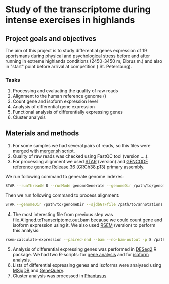 # Study of the transcriptome during intense exercises in highlands 

## Project goals and objectives

The aim of this project is to study differential genes expression of 19 sportsmans during physical and psychological stress before and after running in extreme highlands conditions (2450-3450 m, Elbrus m.) and also in "start" point before arrival at competition (
St. Petersburg).

### Tasks

1. Processing and evaluating the quality of raw reads
2. Alignment to the human reference genome ()
3. Count gene and isoform expression level
4. Analysis of differential gene expression
5. Functional analysis of differentially expressing genes
6. Сluster analysis

## Materials and methods

1. For some samples we had several pairs of reads, so this files were merged with [merger.sh]() script.
2. Quality of raw reads was checked using FastQC tool (version ....).
3. For processing alignment we used [STAR]() (version) and [GENCODE reference genome Release 36 (GRCh38.p13)](https://www.gencodegenes.org/human/) primary assembly. 

We run following command to generate genome indexes:
```bash
STAR --runThreadN 8 --runMode genomeGenerate --genomeDir /path/to/genomeDir --genomeFastaFiles /path/to/genome/fasta --sjdbGTFfile /path/to/annotations.gtf --sjdbOverhang 99
```
Then we run following command to process alignment:
```bash
STAR --genomeDir /path/to/genomeDir --sjdbGTFfile /path/to/annotations.gtf --readFilesCommand zcat --readFilesIn /path/to/read_R1.fastq.gz /path/to/read_R2.fastq.gz  --outSAMtype BAM SortedByCoordinate --limitBAMsortRAM 16000000000 --outSAMunmapped Within --outFilterMultimapNmax 1 --quantMode TranscriptomeSAM --runThreadN 8 --outFileNamePrefix "/path/to/out/file."
```
4. The most interesting file from previous step was file.Aligned.toTranscriptome.out.bam because we could count gene and isoform expression using it. We also used [RSEM]() (version) to perform this analysis:
```bash
rsem-calculate-expression --paired-end --bam --no-bam-output -p 8 /path/to/file.Aligned.toTranscriptome.out.bam /path/to/genome/index out_file_prefix
```
5. Analysis of differential expressing genes was performed in [DESeq2]() R package. We had two R-scripts: for [gene analysis]() and for [isoform analysis]().
6. Lists of differential expressing genes and isoforms were analysed using [MSigDB]() and [GeneQuery]().
7. Cluster analysis was processed in [Phantasus]()
